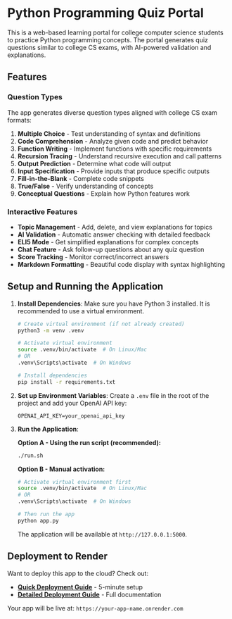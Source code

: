 # Python Programming Quiz Portal

This is a web-based learning portal for college computer science students to practice Python programming concepts. The portal generates quiz questions similar to college CS exams, with AI-powered validation and explanations.

## Features

### Question Types
The app generates diverse question types aligned with college CS exam formats:

1. **Multiple Choice** - Test understanding of syntax and definitions
2. **Code Comprehension** - Analyze given code and predict behavior
3. **Function Writing** - Implement functions with specific requirements
4. **Recursion Tracing** - Understand recursive execution and call patterns
5. **Output Prediction** - Determine what code will output
6. **Input Specification** - Provide inputs that produce specific outputs
7. **Fill-in-the-Blank** - Complete code snippets
8. **True/False** - Verify understanding of concepts
9. **Conceptual Questions** - Explain how Python features work

### Interactive Features
- **Topic Management** - Add, delete, and view explanations for topics
- **AI Validation** - Automatic answer checking with detailed feedback
- **ELI5 Mode** - Get simplified explanations for complex concepts
- **Chat Feature** - Ask follow-up questions about any quiz question
- **Score Tracking** - Monitor correct/incorrect answers
- **Markdown Formatting** - Beautiful code display with syntax highlighting

## Setup and Running the Application

1.  **Install Dependencies**:
    Make sure you have Python 3 installed. It is recommended to use a virtual environment.

    ```bash
    # Create virtual environment (if not already created)
    python3 -m venv .venv
    
    # Activate virtual environment
    source .venv/bin/activate  # On Linux/Mac
    # OR
    .venv\Scripts\activate  # On Windows
    
    # Install dependencies
    pip install -r requirements.txt
    ```

2.  **Set up Environment Variables**:
    Create a `.env` file in the root of the project and add your OpenAI API key:

    ```
    OPENAI_API_KEY=your_openai_api_key
    ```

3.  **Run the Application**:
    
    **Option A - Using the run script (recommended):**
    ```bash
    ./run.sh
    ```
    
    **Option B - Manual activation:**
    ```bash
    # Activate virtual environment first
    source .venv/bin/activate  # On Linux/Mac
    # OR
    .venv\Scripts\activate  # On Windows
    
    # Then run the app
    python app.py
    ```

    The application will be available at `http://127.0.0.1:5000`.

## Deployment to Render

Want to deploy this app to the cloud? Check out:
- **[Quick Deployment Guide](DEPLOY_QUICK.md)** - 5-minute setup
- **[Detailed Deployment Guide](DEPLOYMENT.md)** - Full documentation

Your app will be live at: `https://your-app-name.onrender.com`

